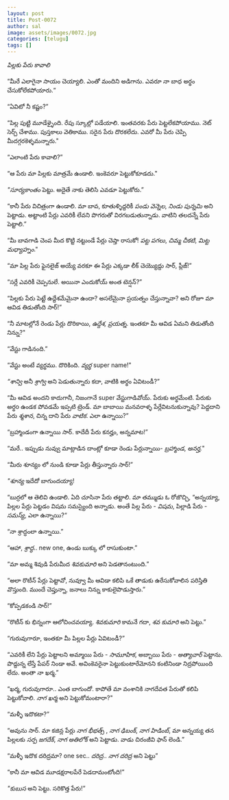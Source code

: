 ```yaml
---
layout: post
title: Post-0072
author: sal
image: assets/images/0072.jpg
categories: [telugu]
tags: []
---
```

_*పిల్లకు పేరు కావాలి*_  <br>
   <br>
 “మీరే ఎలాగైనా సాయం చెయ్యాలి. ఎంతో మందిని అడిగాను. ఎవరూ నా బాధ అర్థం చేసుకోలేకపోయారు.“  <br>
   <br>
 “ఏవిటో నీ కష్టం?”  <br>
   <br>
 “పిల్ల పుట్టి మూడేళ్ళైంది. రేపు స్కూల్లో పడేయాలి. ఇంతవరకు పేరు పెట్టలేకపోయాము. నెట్ సెర్చ్ చేశాము. పుస్తకాలు వెతికాము. సరైన పేరు దొరకలేదు. ఎవరో మీ పేరు చెప్పి మీదగ్గరకెళ్ళమన్నారు."  <br>
   <br>
 “ఎలాంటి పేరు కావాలి?”  <br>
   <br>
 “ఆ పేరు మా పిల్లకు మాత్రమే ఉండాలి. ఇంకెవరూ పెట్టుకోకూడదు."  <br>
   <br>
 *_"సూర్యకాంతం_* పెట్టు. అదైతే నాకు తెలిసి ఎవడూ పెట్టుకోరు.”  <br>
   <br>
 “కానీ పేరు విచిత్రంగా ఉండాలి. మా బావ, కూతుళ్ళిద్దరికీ *_పండు వెన్నెల_*, *_నిండు పున్నమి_* అని పెట్టాడు. అట్టాంటి పేర్లు ఎవరికీ లేవని పొగరుతో విరగబడుతున్నాడు. వాటిని తలదన్నే పేరు పెట్టాలి.”  <br>
   <br>
 “మీ బావగాడి చెంప  మీద కొట్టి నట్టుండే పేర్లు చెప్తా రాసుకో! *_పట్ట పగలు_*, *_చిమ్మ చీకటి_*, *_మిట్ట మధ్యాహ్నం_*."  <br>
   <br>
 “మా పిల్ల పేరు ఫైనలైజ్ అయ్యే వరకూ ఈ పేర్లు ఎక్కడా లీక్ చెయ్యొద్దు సార్, ప్లీజ్!”  <br>
   <br>
 “సర్లే ఎవరికీ చెప్పనులే. అయినా ఎందుకోయ్ అంత టెన్షన్?”  <br>
   <br>
 “పిల్లకు పేరు పెట్టే ఉద్దేశమేమైనా ఉందా? అసలేమైనా ప్రయత్నం చేస్తున్నావా? అని రోజూ మా ఆవిడ తిడుతోంది సార్!”  <br>
   <br>
 “నీ మాటల్లోనే రెండు పేర్లు దొరికాయి, *_ఉద్దేశ,_* *_ప్రయత్న_*. ఇంతకూ మీ ఆవిడ ఏమని తిడుతోంది నిన్ను?"  <br>
   <br>
 “వేస్టు గాడినంది.”  <br>
   <br>
 “వేస్టు అంటే వ్యర్థము. దొరికింది. *_వ్యర్థ_* super name!"  <br>
   <br>
 *_“శాన్వి_* అనీ *_శ్రాగ్వి_* అని పెడుతున్నారు కదా, వాటికి అర్థం ఏవిటండీ?”  <br>
   <br>
 “మీ ఆవిడ అందని కాదుగానీ, నిజంగానే super వేస్టుగాడివోయ్. పేరుకు అర్థమేంటి. పేరుకు అర్థo ఉండక పోవడమే ఇప్పటి ట్రెండ్. మా బాబాయి మనవరాళ్ళ పేర్లేవిటనుకున్నావు? పెద్దదాని పేరు *_శ్మశాన_*, చిన్న దాని పేరు *_వాటిక_*. ఎలా ఉన్నాయి?”  <br>
   <br>
 “బ్రహ్మాండంగా ఉన్నాయి సార్. కాదేదీ పేరు కనర్హం, అన్నమాట!”  <br>
   <br>
 “మరే.. ఇప్పుడు నువ్వు మాట్లాడిన దాంట్లో కూడా రెండు పేర్లున్నాయి- *_బ్రహ్మాండ_*, *_అనర్హ._*"  <br>
   <br>
 “మీరు శూన్యం లో నుండి కూడా పేర్లు తీస్తున్నారు సార్!”  <br>
   <br>
 *_"శూన్య_* ఇదేదో బాగుందయ్యా!  <br>
   <br>
 “బుర్రలో ఆ తెలివి ఉండాలి. ఏది చూసినా పేరు తట్టాలి. మా తమ్ముడు ఓ రోజొచ్చి, “అన్నయ్యా, పిల్లల పేర్లు పెట్టడం విషమ సమస్యైంది అన్నాడు. అంతే పిల్ల పేరు - *_విషమ_*, పిల్లాడి పేరు - *_సమస్య్_*, ఎలా ఉన్నాయి?“  <br>
   <br>
 “నా శ్రాద్ధంలా ఉన్నాయి.”  <br>
   <br>
 “ఆహా, *_శ్రాద్ధ_*.. new one, ఉండు బుక్కు లో రాసుకుంటా.”  <br>
   <br>
 “మా అమ్మ శివుడి పేరుమీద *_శివకుమారి_* అని పెడతానంటుంది.”  <br>
   <br>
 “అలా రొటీన్ పేర్లు పెట్టావో, నువ్వూ మీ ఆవిడా కలిపి ఒకే తాడుకు ఉరేసుకోవాలిన పరిస్తితి వొస్తుంది. ముందే చెప్తున్నా, జనాలు నిన్ను కాకులైపొడుస్తారు.”  <br>
   <br>
 “కోప్పడకండి సార్!”  <br>
   <br>
 “రొటీన్ కు భిన్నంగా ఆలోచించవయ్యా. *_శివకుమారి_* కామనే గదా, *_శవ కుమారి_* అని పెట్టు.”  <br>
   <br>
 “గురువుగారూ, ఇంతకూ మీ పిల్లల పేర్లు ఏవిటండీ?”  <br>
   <br>
 “ఎవరికీ లేని పేర్లు పెట్టాలని అమ్మాయి పేరు - *_సామూహిక_*, అబ్బాయి పేరు - *_అత్యాచార్_* పెట్టాను. పొద్దున్న లేస్తే పేపర్ నిండా అవే. అవింకెవరైనా పెట్టుకుంటారేమోనని కంటినిండా నిద్రపోయింది లేదు. అంతా నా ఖర్మ.”  <br>
   <br>
 “ఖర్మ, గురువుగారూ.. ఎంత బాగుందో. కాపోతే మా వంశానికి నాగదేవత పేరుతో కలిపి పెట్టుకోవాలి. *_నాగ ఖర్మ_* అని పెట్టుకోమంటారా?"  <br>
   <br>
 “మళ్ళీ ఇదొకటా?”  <br>
   <br>
 “అవును సార్. మా కజిన్ల పేర్లు *_నాగ భీభత్స్_* , *_నాగ ఢిబంక్_*, *_నాగ హిడింబ్_*, మా అన్నయ్య తన పిల్లలకు *_సర్ప జగదేక్_*, *_నాగ అతిలోక్_* అని పెట్టాడు. వాడు చిరంజీవి ఫాన్ లెండి.”  <br>
   <br>
 “మళ్ళీ ఇదొక దరిద్రమా? one sec.. *_దరిద్ర_*.. *_నాగ దరిద్ర_* అని పెట్టు”  <br>
   <br>
 “కానీ మా ఆవిడ మూడక్షరాలపేరే పెడదామంటోంది!”  <br>
   <br>
 *_"కుబుస_* అని పెట్టు. సరికొత్త పేరు!”